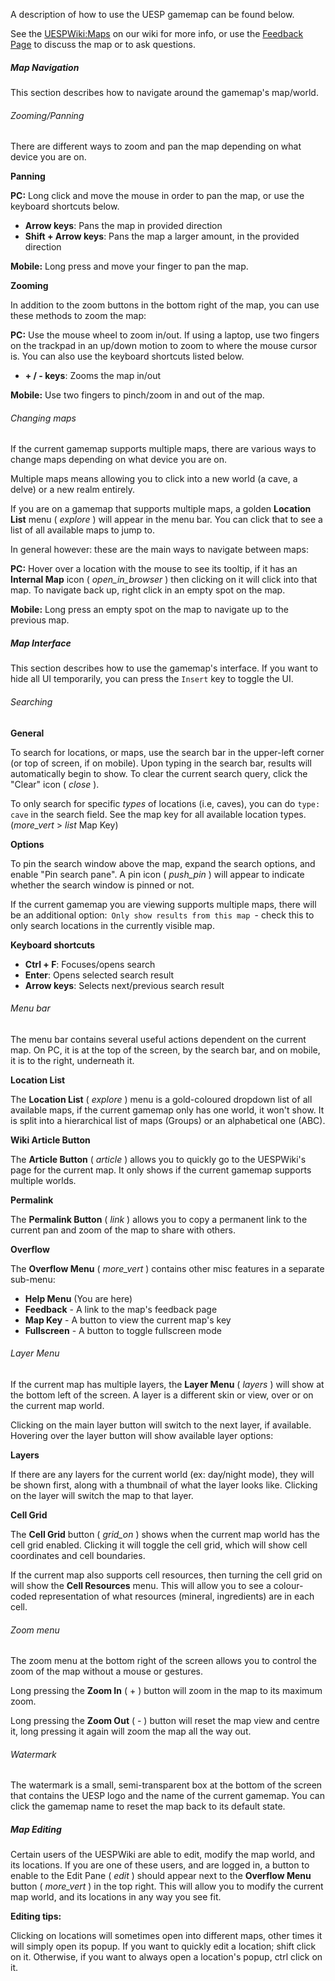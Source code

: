 A description of how to use the UESP gamemap can be found below.

See the [UESPWiki:Maps](https://en.uesp.net/wiki/UESPWiki:Maps) on our wiki for more info, or use the [Feedback Page](https://en.uesp.net/wiki/UESPWiki_talk:Maps) to discuss the map or to ask questions.

##### Map Navigation

This section describes how to navigate around the gamemap's map/world.
###### Zooming/Panning

There are different ways to zoom and pan the map depending on what device you are on.

**Panning**

**PC:** Long click and move the mouse in order to pan the map, or use the keyboard shortcuts below.

- **Arrow keys**: Pans the map in provided direction
- **Shift + Arrow keys**: Pans the map a larger amount, in the provided direction

**Mobile:** Long press and move your finger to pan the map.

**Zooming**

In addition to the zoom buttons in the bottom right of the map, you can use these methods to zoom the map:

**PC:** Use the mouse wheel to zoom in/out. If using a laptop, use two fingers on the trackpad in an up/down motion to zoom to where the mouse cursor is.  You can also use the keyboard shortcuts listed below.

- **+ / - keys**: Zooms the map in/out

**Mobile:** Use two fingers to pinch/zoom in and out of the map.

###### Changing maps

If the current gamemap supports multiple maps, there are various ways to change maps depending on what device you are on.

Multiple maps means allowing you to click into a new world (a cave, a delve) or a new realm entirely.

If you are on a gamemap that supports multiple maps, a golden **Location List** menu ( <i class="material-icons tiny">explore</i> ) will appear in the menu bar. You can click that to see a list of all available maps to jump to.

In general however: these are the main ways to navigate between maps:

**PC:** Hover over a location with the mouse to see its tooltip, if it has an **Internal Map** icon ( <i class="material-icons tiny">open_in_browser</i> ) then clicking on it will click into that map. To navigate back up, right click in an empty spot on the map.

**Mobile:** Long press an empty spot on the map to navigate up to the previous map.

##### Map Interface

This section describes how to use the gamemap's interface. If you want to hide all UI temporarily, you can press the ``Insert`` key to toggle the UI.
###### Searching

**General**

To search for locations, or maps, use the search bar in the upper-left corner (or top of screen, if on mobile). Upon typing in the search bar, results will automatically begin to show. To clear the current search query, click the "Clear" icon ( <i class="material-icons tiny">close</i> ).

To only search for specific _types_ of locations (i.e, caves), you can do ``type: cave`` in the search field. See the map key for all available location types. (<i class="material-icons tiny">more_vert</i> > <i class="material-icons tiny">list</i> Map Key)

**Options**

To pin the search window above the map, expand the search options, and enable "Pin search pane". A pin icon ( <i class="material-icons tiny">push_pin</i> ) will appear to indicate whether the search window is pinned or not.

If the current gamemap you are viewing supports multiple maps, there will be an additional option: ``Only show results from this map`` - check this to only search locations in the currently visible map.

**Keyboard shortcuts**

- **Ctrl + F**: Focuses/opens search
- **Enter**: Opens selected search result
- **Arrow keys**: Selects next/previous search result

###### Menu bar

The menu bar contains several useful actions dependent on the current map. On PC, it is at the top of the screen, by the search bar, and on mobile, it is to the right, underneath it.

**Location List**

The **Location List** ( <i class="material-icons tiny">explore</i> ) menu is a gold-coloured dropdown list of all available maps, if the current gamemap only has one world, it won't show. It is split into a hierarchical list of maps (Groups) or an alphabetical one (ABC).

**Wiki Article Button**

The **Article Button** ( <i class="material-icons tiny">article</i> ) allows you to quickly go to the UESPWiki's page for the current map. It only shows if the current gamemap supports multiple worlds.

**Permalink**

The **Permalink Button** ( <i class="material-icons tiny">link</i> ) allows you to copy a permanent link to the current pan and zoom of the map to share with others.

**Overflow**

The **Overflow Menu** ( <i class="material-icons tiny">more_vert</i> ) contains other misc features in a separate sub-menu:

- **Help Menu** (You are here)
- **Feedback** - A link to the map's feedback page
- **Map Key** - A button to view the current map's key
- **Fullscreen** - A button to toggle fullscreen mode

###### Layer Menu

If the current map has multiple layers, the  **Layer Menu** ( <i class="material-icons tiny">layers</i> ) will show at the bottom left of the screen. A layer is a different skin or view, over or on the current map world.

Clicking on the main layer button will switch to the next layer, if available. Hovering over the layer button will show available layer options:

**Layers**

If there are any layers for the current world (ex: day/night mode), they will be shown first, along with a thumbnail of what the layer looks like. Clicking on the layer will switch the map to that layer.

**Cell Grid**

The **Cell Grid** button ( <i class="material-icons tiny">grid_on</i> ) shows when the current map world has the cell grid enabled. Clicking it will toggle the cell grid, which will show cell coordinates and cell boundaries.

If the current map also supports cell resources, then turning the cell grid on will show the **Cell Resources** menu. This will allow you to see a colour-coded representation of what resources (mineral, ingredients) are in each cell.

###### Zoom menu

The zoom menu at the bottom right of the screen allows you to control the zoom of the map without a mouse or gestures.

Long pressing the **Zoom In** ( + ) button will zoom in the map to its maximum zoom.

Long pressing the **Zoom Out** ( - ) button will reset the map view and centre it, long pressing it again will zoom the map all the way out.

###### Watermark

The watermark is a small, semi-transparent box at the bottom of the screen that contains the UESP logo and the name of the current gamemap. You can click the gamemap name to reset the map back to its default state.

##### Map Editing

Certain users of the UESPWiki are able to edit, modify the map world, and its locations. If you are one of these users, and are logged in, a button to enable to the Edit Pane ( <i class="material-icons tiny">edit</i> ) should appear next to the **Overflow Menu** button ( <i class="material-icons tiny">more_vert</i> ) in the top right. This will allow you to modify the current map world, and its locations in any way you see fit.

**Editing tips:**

Clicking on locations will sometimes open into different maps, other times it will simply open its popup. If you want to quickly edit a location; shift click on it. Otherwise, if you want to always open a location's popup, ctrl click on it.
